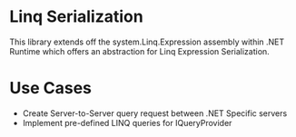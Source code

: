 ﻿# Linq Serialization
This library extends off the system.Linq.Expression assembly within .NET Runtime which offers an abstraction for Linq Expression Serialization. 



# Use Cases

- Create Server-to-Server query request between .NET Specific servers 
- Implement pre-defined LINQ queries for IQueryProvider
